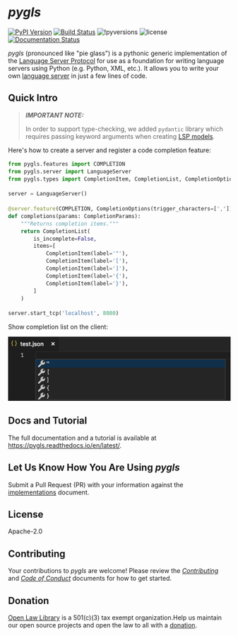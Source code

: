 # _pygls_

[![PyPI Version](https://img.shields.io/pypi/v/pygls.svg)](https://pypi.org/project/pygls/) [![Build Status](https://dev.azure.com/openlawlibrary/pygls/_apis/build/status/openlawlibrary.pygls?branchName=master)](https://dev.azure.com/openlawlibrary/pygls/_build/latest?definitionId=2&branchName=master) ![!pyversions](https://img.shields.io/pypi/pyversions/pygls.svg) ![license](https://img.shields.io/pypi/l/pygls.svg) [![Documentation Status](https://img.shields.io/badge/docs-latest-green.svg)](https://pygls.readthedocs.io/en/latest/)

_pygls_ (pronounced like "pie glass") is a pythonic generic implementation of the [Language Server Protocol](https://microsoft.github.io/language-server-protocol/specification) for use as a foundation for writing language servers using Python (e.g. Python, XML, etc.). It allows you to write your own [language server](https://langserver.org/) in just a few lines of code.

## Quick Intro

> **_IMPORTANT NOTE:_**
>
> In order to support type-checking, we added `pydantic` library which requires passing keyword arguments when creating [LSP models](https://github.com/openlawlibrary/pygls/blob/master/pygls/lsp/methods.py).

Here's how to create a server and register a code completion feature:

```python
from pygls.features import COMPLETION
from pygls.server import LanguageServer
from pygls.types import CompletionItem, CompletionList, CompletionOptions, CompletionParams

server = LanguageServer()

@server.feature(COMPLETION, CompletionOptions(trigger_characters=[',']))
def completions(params: CompletionParams):
    """Returns completion items."""
    return CompletionList(
        is_incomplete=False,
        items=[
            CompletionItem(label='"'),
            CompletionItem(label='['),
            CompletionItem(label=']'),
            CompletionItem(label='{'),
            CompletionItem(label='}'),
        ]
    )

server.start_tcp('localhost', 8080)
```

Show completion list on the client:

![completions](https://raw.githubusercontent.com/openlawlibrary/pygls/master/assets/img/readme/completion-list.png)

## Docs and Tutorial

The full documentation and a tutorial is available at <https://pygls.readthedocs.io/en/latest/>.

## Let Us Know How You Are Using _pygls_

Submit a Pull Request (PR) with your information against the [implementations](https://github.com/openlawlibrary/pygls/blob/master/Implementations.md) document.

## License

Apache-2.0

## Contributing

Your contributions to _pygls_ are welcome! Please review the _[Contributing](https://github.com/openlawlibrary/pygls/blob/master/CONTRIBUTING.md)_ and _[Code of Conduct](https://github.com/openlawlibrary/pygls/blob/master/CODE_OF_CONDUCT.md)_ documents for how to get started.

## Donation

[Open Law Library](http://www.openlawlib.org/) is a 501(c)(3) tax exempt organization.Help us maintain our open source projects and open the law to all with a [donation](https://donorbox.org/open-law-library).
